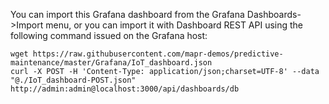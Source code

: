 You can import this Grafana dashboard from the Grafana Dashboards->Import menu, or you can import it with Dashboard REST API using the following command issued on the Grafana host:

```
wget https://raw.githubusercontent.com/mapr-demos/predictive-maintenance/master/Grafana/IoT_dashboard.json
curl -X POST -H 'Content-Type: application/json;charset=UTF-8' --data "@./IoT_dashboard-POST.json" http://admin:admin@localhost:3000/api/dashboards/db
```
